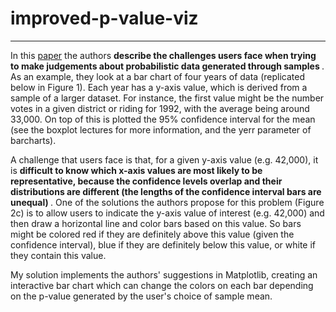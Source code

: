 # improved-p-value-viz
---

In this [paper](https://www.microsoft.com/en-us/research/wp-content/uploads/2016/02/Ferreira_Fisher_Sample_Oriented_Tasks.pdf) the authors <b> describe the challenges users face when trying to make judgements about probabilistic data generated through samples </b>. As an example, they look at a bar chart of four years of data (replicated below in Figure 1). Each year has a y-axis value, which is derived from a sample of a larger dataset. For instance, the first value might be the number votes in a given district or riding for 1992, with the average being around 33,000. On top of this is plotted the 95% confidence interval for the mean (see the boxplot lectures for more information, and the yerr parameter of barcharts).

A challenge that users face is that, for a given y-axis value (e.g. 42,000), it is <b> difficult to know which x-axis values are most likely to be representative, because the confidence levels overlap and their distributions are different (the lengths of the confidence interval bars are unequal) </b>. One of the solutions the authors propose for this problem (Figure 2c) is to allow users to indicate the y-axis value of interest (e.g. 42,000) and then draw a horizontal line and color bars based on this value. So bars might be colored red if they are definitely above this value (given the confidence interval), blue if they are definitely below this value, or white if they contain this value.

My solution implements the authors' suggestions in Matplotlib, creating an interactive bar chart which can change the colors on each bar depending on the p-value generated by the user's choice of sample mean.
